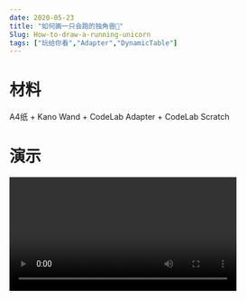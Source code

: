 ```yaml
---
date: 2020-05-23
title: "如何画一只会跑的独角兽🦄️"
Slug: How-to-draw-a-running-unicorn
tags: ["玩给你看","Adapter","DynamicTable"]
---
```


# 材料
A4纸 + Kano Wand + CodeLab Adapter + CodeLab Scratch 

<!--truncate-->

# 演示
<video width="80%" src="https://adapter.codelab.club/video/1590237319828796.mp4" controls="controls"></video>





